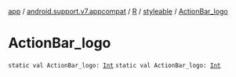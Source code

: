 [app](../../../index.md) / [android.support.v7.appcompat](../../index.md) / [R](../index.md) / [styleable](index.md) / [ActionBar_logo](.)

# ActionBar_logo

`static val ActionBar_logo: `[`Int`](https://kotlinlang.org/api/latest/jvm/stdlib/kotlin/-int/index.html)
`static val ActionBar_logo: `[`Int`](https://kotlinlang.org/api/latest/jvm/stdlib/kotlin/-int/index.html)